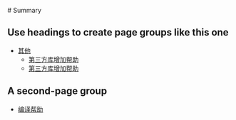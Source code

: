 ‌# Summary​

## Use headings to create page groups like this one​

* [其他](extra/README.md)    
    * [第三方库增加帮助](第三方库增加帮助.md)    
    * [第三方库增加帮助](第三方库增加帮助.md)


## A second-page group​

* [编译帮助](编译帮助.md)
